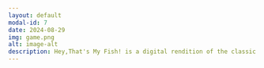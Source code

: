 ```yaml
---
layout: default
modal-id: 7
date: 2024-08-29
img: game.png
alt: image-alt
description: Hey,That's My Fish! is a digital rendition of the classic board game "Hey, That's My Fish" using Unity and Proton Services, which I developed for a home assignment.
---
```

